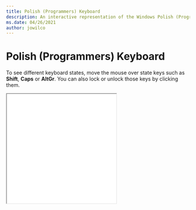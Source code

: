 ```yaml
---
title: Polish (Programmers) Keyboard
description: An interactive representation of the Windows Polish (Programmers)Keyboard. To see different keyboard states, click or move the mouse over the state keys.
ms.date: 04/26/2021
author: jowilco
---
```


# Polish (Programmers) Keyboard

To see different keyboard states, move the mouse over state keys such as **Shift**, **Caps** or **AltGr**. You can also lock or unlock those keys by clicking them.

<iframe src="kbdpl1.html" height="300"></iframe>
